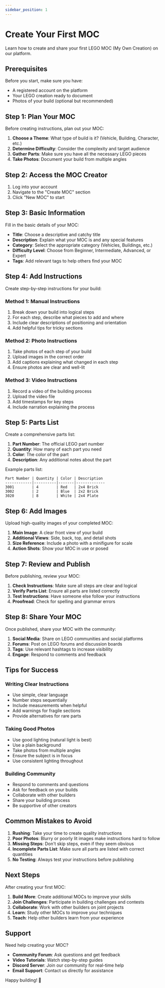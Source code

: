 ```yaml
---
sidebar_position: 1
---
```


# Create Your First MOC

Learn how to create and share your first LEGO MOC (My Own Creation) on our platform.

## Prerequisites

Before you start, make sure you have:
- A registered account on the platform
- Your LEGO creation ready to document
- Photos of your build (optional but recommended)

## Step 1: Plan Your MOC

Before creating instructions, plan out your MOC:

1. **Choose a Theme**: What type of build is it? (Vehicle, Building, Character, etc.)
2. **Determine Difficulty**: Consider the complexity and target audience
3. **Gather Parts**: Make sure you have all the necessary LEGO pieces
4. **Take Photos**: Document your build from multiple angles

## Step 2: Access the MOC Creator

1. Log into your account
2. Navigate to the "Create MOC" section
3. Click "New MOC" to start

## Step 3: Basic Information

Fill in the basic details of your MOC:

- **Title**: Choose a descriptive and catchy title
- **Description**: Explain what your MOC is and any special features
- **Category**: Select the appropriate category (Vehicles, Buildings, etc.)
- **Difficulty Level**: Choose from Beginner, Intermediate, Advanced, or Expert
- **Tags**: Add relevant tags to help others find your MOC

## Step 4: Add Instructions

Create step-by-step instructions for your build:

### Method 1: Manual Instructions
1. Break down your build into logical steps
2. For each step, describe what pieces to add and where
3. Include clear descriptions of positioning and orientation
4. Add helpful tips for tricky sections

### Method 2: Photo Instructions
1. Take photos of each step of your build
2. Upload images in the correct order
3. Add captions explaining what changed in each step
4. Ensure photos are clear and well-lit

### Method 3: Video Instructions
1. Record a video of the building process
2. Upload the video file
3. Add timestamps for key steps
4. Include narration explaining the process

## Step 5: Parts List

Create a comprehensive parts list:

1. **Part Number**: The official LEGO part number
2. **Quantity**: How many of each part you need
3. **Color**: The color of the part
4. **Description**: Any additional notes about the part

Example parts list:
```
Part Number | Quantity | Color | Description
------------|----------|-------|-------------
3001        | 4        | Red   | 2x4 Brick
3002        | 2        | Blue  | 2x2 Brick
3020        | 8        | White | 2x4 Plate
```

## Step 6: Add Images

Upload high-quality images of your completed MOC:

1. **Main Image**: A clear front view of your build
2. **Additional Views**: Side, back, top, and detail shots
3. **Size Reference**: Include a photo with a minifigure for scale
4. **Action Shots**: Show your MOC in use or posed

## Step 7: Review and Publish

Before publishing, review your MOC:

1. **Check Instructions**: Make sure all steps are clear and logical
2. **Verify Parts List**: Ensure all parts are listed correctly
3. **Test Instructions**: Have someone else follow your instructions
4. **Proofread**: Check for spelling and grammar errors

## Step 8: Share Your MOC

Once published, share your MOC with the community:

1. **Social Media**: Share on LEGO communities and social platforms
2. **Forums**: Post on LEGO forums and discussion boards
3. **Tags**: Use relevant hashtags to increase visibility
4. **Engage**: Respond to comments and feedback

## Tips for Success

### Writing Clear Instructions
- Use simple, clear language
- Number steps sequentially
- Include measurements when helpful
- Add warnings for fragile sections
- Provide alternatives for rare parts

### Taking Good Photos
- Use good lighting (natural light is best)
- Use a plain background
- Take photos from multiple angles
- Ensure the subject is in focus
- Use consistent lighting throughout

### Building Community
- Respond to comments and questions
- Ask for feedback on your builds
- Collaborate with other builders
- Share your building process
- Be supportive of other creators

## Common Mistakes to Avoid

1. **Rushing**: Take your time to create quality instructions
2. **Poor Photos**: Blurry or poorly lit images make instructions hard to follow
3. **Missing Steps**: Don't skip steps, even if they seem obvious
4. **Incomplete Parts List**: Make sure all parts are listed with correct quantities
5. **No Testing**: Always test your instructions before publishing

## Next Steps

After creating your first MOC:

1. **Build More**: Create additional MOCs to improve your skills
2. **Join Challenges**: Participate in building challenges and contests
3. **Collaborate**: Work with other builders on joint projects
4. **Learn**: Study other MOCs to improve your techniques
5. **Teach**: Help other builders learn from your experience

## Support

Need help creating your MOC?

- **Community Forum**: Ask questions and get feedback
- **Video Tutorials**: Watch step-by-step guides
- **Discord Server**: Join our community for real-time help
- **Email Support**: Contact us directly for assistance

Happy building! 🧱 